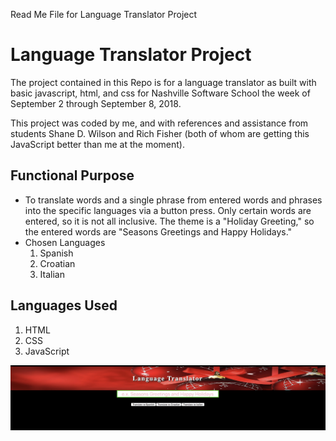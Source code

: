 Read Me File for Language Translator Project

# Language Translator Project

<p>The project contained in this Repo is for a language translator as built with basic javascript, html, and css for Nashville Software School the week of September 2 through September 8, 2018.</p>

<p>This project was coded by me, and with references and assistance from students Shane D. Wilson and Rich Fisher (both of whom are getting this JavaScript better than me at the moment).</p>

## Functional Purpose

* To translate words and a single phrase from entered words and phrases into the specific languages via a button press.  Only certain words are entered, so it is not all inclusive.  The theme is a "Holiday Greeting," so the entered words are "Seasons Greetings and Happy Holidays."
* Chosen Languages
    1. Spanish
    2. Croatian
    3. Italian

## Languages Used
1. HTML
2. CSS
3. JavaScript

<img src="https://github.com/Shijax/Language_Translator/blob/master/langauge.jpeg">
